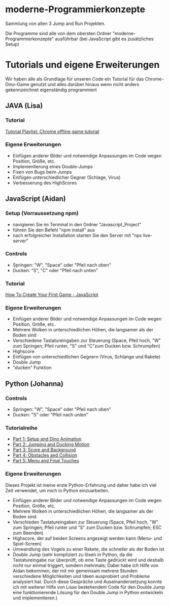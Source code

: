 # moderne-Programmierkonzepte
Sammlung von allen 3 Jump and Run Projekten.

Die Programme sind alle von dem obersten Ordner "moderne-Programmierkonzepte" ausführbar (bei JavaScript gibt es zusätzliches Setup)

# Tutorials und eigene Erweiterungen
Wir haben alle als Grundlage für unseren Code ein Tutorial für das Chrome-Dino-Game genutzt und alles darüber hinaus wenn nicht anders gekennzeichnet eigenständig programmiert

## JAVA (Lisa)
### Tutorial
[Tutorial Playlist: Chrome offline game tutorial](https://www.youtube.com/playlist?list=PLOgQJY7VjpBQhCZDWbucTp8WU8nXkbtUB)

### Eigene Erweiterungen
* Einfügen anderer Bilder und notwendige Anpassungen im Code wegen Position, Größe, etc.
* Implementierung eines Double-Jumps
* Fixen von Bugs beim Jumps
* Einfügen unterschiedlicher Gegner (Schlage, Virus)
* Verbesserung des HighScores 

## JavaScript (Aidan)
### Setup (Vorraussetzung npm)
* navigieren Sie im Terminal in den Ordner "Javascript_Project"
* führen Sie den Befehl "npm install" aus
* nach erfolgreicher Installation starten Sie den Server mit "npx live-server"

### Controls
* Springen: "W", "Space" oder "Pfeil nach oben"
* Ducken: "S", "C" oder "Pfeil nach unten"

### Tutorial
[How To Create Your First Game - JavaScript](https://www.youtube.com/watch?v=47eXVRJKdkU)

### Eigene Erweiterungen
* Einfügen anderer Bilder und notwendige Anpassungen im Code wegen Position, Größe, etc. 
* Mehrere Wolken in unterschiedlichen Höhen, die langsamer als der Boden sind
* Verschiedene Tastatureingaben zur Steuerung (Space, Pfeil hoch, "W" zum Springen; Pfeil runter, "S" und "C"zum Ducken bzw. Schrumpfen)
* Highscore
* Einfügen von unterschiedlichen Gegnern (Virus, Schlange und Rakete)
* Double Jump 
* "ducken" Funktion

## Python (Johanna)
### Controls
* Springen: "W", "Space" oder "Pfeil nach oben"
* Ducken: "S" oder "Pfeil nach unten"

### Tutorialreihe
* [Part 1: Setup and Dino Animation](https://www.youtube.com/watch?v=wnBGG7JLrkg&ab_channel=CodeBucket)
* [Part 2: Jumping and Ducking Motion](https://www.youtube.com/watch?v=aAkO8Pketkg&ab_channel=CodeBucket)
* [Part 3: Score and Background](https://www.youtube.com/watch?v=KbKMqxVw8x0&ab_channel=CodeBucket)
* [Part 4: Obstacles and Collision](https://www.youtube.com/watch?v=LYvrb-1ntIE&ab_channel=CodeBucket)
* [Part 5: Menu and Final Touches](https://www.youtube.com/watch?v=xQ5UCzFKR58&ab_channel=CodeBucket)
### Eigene Erweiterungen
Dieses Projekt ist meine erste Python-Erfahrung und daher habe ich viel Zeit verwendet, um mich in Python einzuarbeiten.
* Einfügen anderer Bilder und notwendige Anpassungen im Code wegen Position, Größe, etc. 
* Mehrere Wolken in unterschiedlichen Höhen, die langsamer als der Boden sind
* Verschieden Tastatureingaben zur Steuerung (Space, Pfeil hoch, "W" zum Springen; Pfeil runter und "S" zum Ducken bzw. Schrumpfen; ESC zum Beenden)
* Highscore, der auf beiden Screens angezeigt werden kann (Menu- und Spiel-Screen)
* Umwandlung des Vogels zu einer Rakete, die schneller als der Boden ist
* Double Jump 
(sehr kompliziert zu lösen in Python, da die Tastatureingabe nur überprüft, ob eine Taste gedrückt wird und deshalb nicht nur einmal triggert, sondern mehrmals; Dabei habe ich Hilfe von Aidan bekommen, der mit mir gemeinsam mehrere Stunden verschiedene Möglichkeiten und Ideen ausprobiert und Probleme analysiert hat. Durch diese Gespräche und Auseinandersetzung konnte ich mit weiterer Hilfe von Lisas bestehendem Code für den Double Jump eine funktionierende Lösung für den Double Jump in Python entwickeln und implementieren.)
